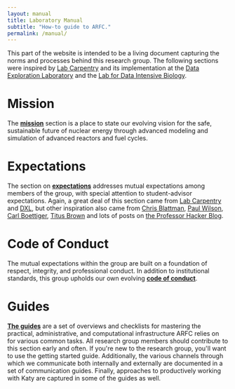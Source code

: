 ```yaml
---
layout: manual
title: Laboratory Manual
subtitle: "How-to guide to ARFC."
permalink: /manual/
---
```




This part of the website is intended to be a living document capturing the
norms and processes behind this research group. The following sections were
inspired by [Lab Carpentry](http://labcarpentry.org) and its implementation at
the [Data Exploration Laboratory](https://dxl.ncsa.illinois.edu/) and the 
[Lab for Data Intensive Biology](http://ivory.idyll.org/lab/).

# Mission

The **[mission](/manual/mission)** section is a place to state our evolving vision for the safe,
sustainable future of nuclear energy through advanced modeling and simulation
of advanced reactors and fuel cycles.


# Expectations

The section on **[expectations](/manual/expectations)** addresses mutual
expectations among members of the group, with special attention to
student-advisor expectations. Again, a great deal of this section came from
[Lab Carpentry](http://labcarpentry.org) and
[DXL](https://dxl.ncsa.illinois.edu.), but other inspiration also came from
[Chris Blattman](http://chrisblattman.com/graduate-advising/),
[Paul Wilson](http://cnerg.github.io/),
[Carl Boettiger](http://www.carlboettiger.info),
[Titus Brown](http://ivory.idyll.org/lab/) and lots of posts on
[the Professor Hacker Blog](http://chronicle.com/blogs/profhacker/).

# Code of Conduct

The mutual expectations within the group are built on a foundation of
respect, integrity, and professional conduct. In addition to institutional
standards, this group upholds our own evolving **[code of conduct](/manual/coc)**.

# Guides

**[The guides](/manual/guides/guides)** are a set of overviews and checklists
for mastering the practical, administrative, and computational infrastructure
ARFC relies on for various common tasks. All research group members should
contribute to this section early and often. If you're new to the research
group, you'll want to use the getting started guide. Additionally, the various channels
through which we communicate both internally and externally are documented in a
set of communication guides. Finally, approaches to productively working with
Katy are captured in some of the guides as well.
